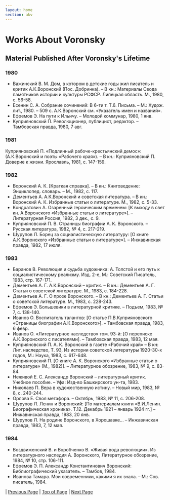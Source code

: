 ```yaml
---
layout: home
section: akv
---
```

# Works About Voronsky
## Material Published After Voronsky's Lifetime

### 1980
- Важинский В. М. Дом, в котором в детские годы жил писатель и критик А.К.Воронский (Пос. Добринка). – В кн.: Материалы Свода памятников истории и культуры РСФСР. Липецкая область. М., 1980, с. 56-58.
- Есенин С. А. Собрание сочинений: В 6-ти т. Т.6. Письма. – М.: Худож. лит., 1980. – 509 с. А.К.Воронский см. «Указатель имен и названий».
- Ефремов Э. На пути к Ильичу. – Молодой коммунар, 1980, 1 янв.
- Куприяновский П. Революционер, публицист, редактор. – Тамбовская правда, 1980, 7 авг.

### 1981
Куприяновский П. «Подлинный рабоче-крестьянский демос»: (А.К.Воронский и поэты «Рабочего края»). – В кн.: Куприяновский П. Доверие к жизни. Ярославль, 1981, с. 147-159.

### 1982
- Воронский А. К. [Краткая справка]. – В кн.: Книговедение: Энциклопед. словарь. – М., 1982, с. 117.
- Дементьев А. А.К.Воронский и советская литература. – В кн.: Воронский А. К. Избранные статьи о литературе. М., 1982, с. 5-33.
- Кондратович А. Озаренный героическим временем: [К выходу в свет кн. А.Воронского «Избранные статьи о литературе»]. – Литературная Россия, 1982, 3 дек., с. 9.
- Куприяновский П. В. Страницы биографии А. К. Воронского. – Русская литература, 1982, № 4, с. 217-219.
- Шурупов Л. Борец за социалистическую литературу: [О книге А.К.Воронского «Избранные статьи о литературе»]. – Инжавинская правда, 1982, 17 июля.

### 1983
- Баранов В. Революция и судьба художника: А. Толстой и его путь к социалистическому реализму. Изд. 2-е, М.: Советский Писатель, 1983, стр. 167-171.
- Дементьев А. Г. А.К.Воронский – критик. – В кн.: Дементьев А. Г. Статьи о советской литературе. М., 1983, с. 184-228.
- Дементьев А. Г. О прозе Воронского. – В кн.: Дементьев А. Г. Статьи о советской литературе. М., 1983, с. 228-243.
- Ефремов Э. Большевики в литературной критике. – Подъем, 1983, № 7, с. 138-140.
- Иванов О. Воспитатель талантов: [О статье П.В.Куприяновского «Страницы биографии А.К.Воронского»]. – Тамбовская правда, 1983, 6 февр.
- Иванов О. «Литературное наследство» том. 93-й: [О переписке А.К.Воронского с писателями]. – Тамбовская правда, 1983, 12 мая.
- Куприяновский П. А. К. Воронский в газете «Рабочий край» – В кн: Лит. наследство, Т. 93, Из истории советской литературы 1920-30-х годов, М.: Наука, 1983, с. 617-648.
- Куприяновский П. [О книге А. К. Воронского «Избранные статьи о литературе» (М., 1982)]. – Литературное обозрение, 1983, № 9, с. 83-84.
- Неживой Е. С. Александр Воронский – литературный критик. Учебное пособие. – Уфа: Изд-во Башкирского ун-та, 1983.
- Николаев П. Вера в художественную истину. – Новый мир, 1983, № 8, с. 240-244.
- Орлова Е. Своя метафора. – Октябрь, 1983, № 11, с. 206-208.
- Шурупов Л. Ленин и Воронский: [По материалам книги «В.И.Ленин. Биографическая хроника». Т.12. Декабрь 1921 – январь 1924 гг.] – Инжавинская правда, 1983, 20 янв.
- Шурупов Л. На родине Воронского, в Хорошавке... – Инжавинская правда, 1983, 7, 12 мая.

### 1984
- Воздвиженский В. и Воробченко В. «Живая вода революции». Из литературного наследия А. Воронского, Литературное обозрение, 1984, № 10, стр. 106-111.
- Ефремов Э. П. Александр Константинович Воронский: Библиографический указатель. – Тамбов, 1984.
- Иванова Тамара. Мои современники, какими я их знала. – М.: Сов. писатель, 1984.

| [Previous Page](BiblioAbout1975.html) | [Top of Page](#) | [Next Page](BiblioAbout1985.html)
